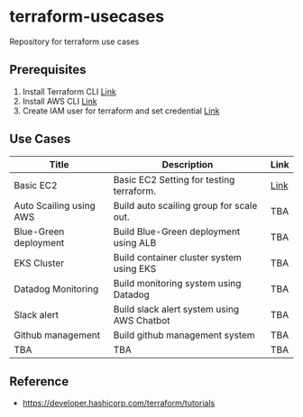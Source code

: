 # terraform-usecases
Repository for terraform use cases


## Prerequisites
1. Install Terraform CLI [Link](https://developer.hashicorp.com/terraform/tutorials/aws-get-started/install-cli)
2. Install AWS CLI [Link](https://docs.aws.amazon.com/cli/latest/userguide/getting-started-install.html)
3. Create IAM user for terraform and set credential [Link](https://developer.hashicorp.com/terraform/tutorials/aws-get-started/aws-build)

## Use Cases
|Title|Description|Link|
|---|---|---|
|Basic EC2|Basic EC2 Setting for testing terraform. | [Link](https://github.com/Terraform-Canvas/terraform-usecases/tree/main/basic-ec2)
|Auto Scailing using AWS | Build auto scailing group for scale out.|TBA
|Blue-Green deployment|Build Blue-Green deployment using ALB|TBA
|EKS Cluster|Build container cluster system using EKS|TBA|
|Datadog Monitoring|Build monitoring system using Datadog|TBA
|Slack alert|Build slack alert system using AWS Chatbot|TBA
Github management|Build github management system|TBA
|TBA |TBA|TBA


## Reference
- https://developer.hashicorp.com/terraform/tutorials
